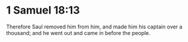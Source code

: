 # 1 Samuel 18:13

Therefore Saul removed him from him, and made him his captain over a thousand; and he went out and came in before the people.